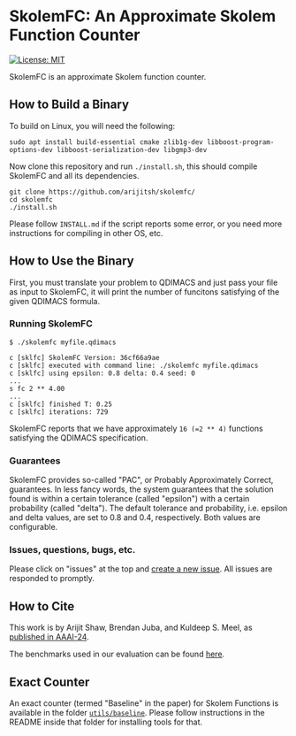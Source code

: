 # SkolemFC: An Approximate Skolem Function Counter

[![License: MIT](https://img.shields.io/badge/License-MIT-yellow.svg)](https://opensource.org/licenses/MIT)
<!-- ![build](https://github.com/meelgroup/SkolemFC/workflows/build/badge.svg)
[![Docker Hub](https://img.shields.io/badge/docker-latest-blue.svg)](https://hub.docker.com/r/msoos/SkolemFC/) -->

SkolemFC is an approximate Skolem function counter.


## How to Build a Binary
To build on Linux, you will need the following:
```
sudo apt install build-essential cmake zlib1g-dev libboost-program-options-dev libboost-serialization-dev libgmp3-dev
```

Now clone this repository and run `./install.sh`, this should compile SkolemFC and all its dependencies.

```
git clone https://github.com/arijitsh/skolemfc/
cd skolemfc
./install.sh
```

Please follow `INSTALL.md` if the script reports some error, or you need more instructions for compiling in other OS, etc.



## How to Use the Binary
First, you must translate your problem to QDIMACS and just pass your file as input to SkolemFC, it will print the number of funcitons satisfying of the given QDIMACS formula.

### Running SkolemFC


```
$ ./skolemfc myfile.qdimacs

c [sklfc] SkolemFC Version: 36cf66a9ae
c [sklfc] executed with command line: ./skolemfc myfile.qdimacs
c [sklfc] using epsilon: 0.8 delta: 0.4 seed: 0
...
s fc 2 ** 4.00
...
c [sklfc] finished T: 0.25
c [sklfc] iterations: 729

```
SkolemFC reports that we have approximately `16 (=2 ** 4)` functions satisfying the QDIMACS specification.

### Guarantees
SkolemFC provides so-called "PAC", or Probably Approximately Correct, guarantees. In less fancy words, the system guarantees that the solution found is within a certain tolerance (called "epsilon") with a certain probability (called "delta"). The default tolerance and probability, i.e. epsilon and delta values, are set to 0.8 and 0.4, respectively. Both values are configurable.


### Issues, questions, bugs, etc.
Please click on "issues" at the top and [create a new issue](https://github.com/meelgroup/skolemfc/issues/new). All issues are responded to promptly.

## How to Cite

This work is by Arijit Shaw, Brendan Juba, and Kuldeep S. Meel, as [published in AAAI-24](https://arxiv.org/abs/2312.12026).

The benchmarks used in our evaluation can be found [here](https://zenodo.org/records/10404174).

## Exact Counter
An exact counter (termed "Baseline" in the paper) for Skolem Functions is available in the folder [`utils/baseline`](https://github.com/meelgroup/skolemfc/tree/main/utils/baseline). Please follow instructions in the README inside that folder for installing tools for that.
<!-- The old version, is available under the branch "paper". Please read the README of the old release to know how to compile the code. Old releases should easily compile. -->